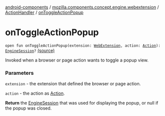 [android-components](../../index.md) / [mozilla.components.concept.engine.webextension](../index.md) / [ActionHandler](index.md) / [onToggleActionPopup](./on-toggle-action-popup.md)

# onToggleActionPopup

`open fun onToggleActionPopup(extension: `[`WebExtension`](../-web-extension/index.md)`, action: `[`Action`](../-action/index.md)`): `[`EngineSession`](../../mozilla.components.concept.engine/-engine-session/index.md)`?` [(source)](https://github.com/mozilla-mobile/android-components/blob/master/components/concept/engine/src/main/java/mozilla/components/concept/engine/webextension/WebExtension.kt#L174)

Invoked when a browser or page action wants to toggle a popup view.

### Parameters

`extension` - the extension that defined the browser or page action.

`action` - the action as [Action](../-action/index.md).

**Return**
the [EngineSession](../../mozilla.components.concept.engine/-engine-session/index.md) that was used for displaying the popup,
or null if the popup was closed.

